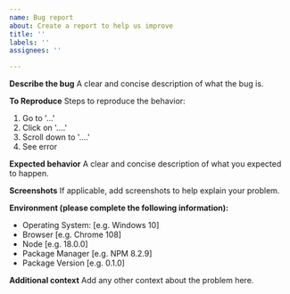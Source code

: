 ```yaml
---
name: Bug report
about: Create a report to help us improve
title: ''
labels: ''
assignees: ''

---
```


**Describe the bug**
A clear and concise description of what the bug is.

**To Reproduce**
Steps to reproduce the behavior:
1. Go to '...'
2. Click on '....'
3. Scroll down to '....'
4. See error

**Expected behavior**
A clear and concise description of what you expected to happen.

**Screenshots**
If applicable, add screenshots to help explain your problem.

**Environment (please complete the following information):**
 - Operating System: [e.g. Windows 10]
 - Browser [e.g. Chrome 108]
 - Node [e.g. 18.0.0]
 - Package Manager [e.g. NPM 8.2.9]
 - Package Version [e.g. 0.1.0]

**Additional context**
Add any other context about the problem here.
